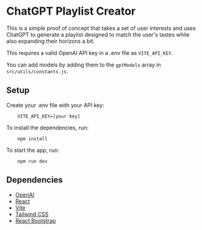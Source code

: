 # ChatGPT Playlist Creator

This is a simple proof of concept that takes a set of user interests and uses ChatGPT to generate a playlist designed to match the user's tastes while also expanding their horizons a bit.

This requires a valid OpenAI API key in a .env file as `VITE_API_KEY`.

You can add models by adding them to the `gptModels` array in `src/utils/constants.js`.

## Setup

Create your .env file with your API key:
```
    VITE_API_KEY=[your key]
```

To install the dependencies, run:
```
    npm install
```

To start the app, run:
```
    npm run dev
```

## Dependencies

- [OpenAI](https://openai.com/)
- [React](https://react.dev/)
- [Vite](https://vitejs.dev/)
- [Tailwind CSS](https://tailwindcss.com/)
- [React Bootstrap](https://react-bootstrap.netlify.app/)
